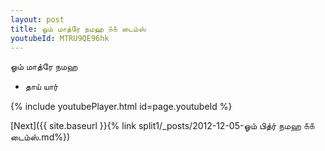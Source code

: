 ```yaml
---
layout: post
title: ஓம் மாத்ரே நமஹ ௧௧ டைம்ஸ்
youtubeId: MTRU9QE96hk
---
```

 
 
 ஓம் மாத்ரே நமஹ  
 
 -  தாய் யார் 
 
  
 
  
 
 
 
 
 
 


{% include youtubePlayer.html id=page.youtubeId %}
 
[Next]({{ site.baseurl }}{% link  split1/_posts/2012-12-05-ஓம் பித்ர் நமஹ ௧௧ டைம்ஸ்.md%})
 

